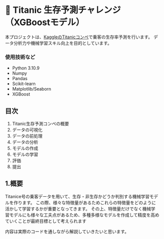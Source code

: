 # 🚢 Titanic 生存予測チャレンジ（XGBoostモデル）

本プロジェクトは、[KaggleのTitanicコンペ](https://www.kaggle.com/c/titanic)で乗客の生存率予測を行います。
データ分析力や機械学習スキル向上を目的としています。

### 使用技術など
- Python 3.10.9
- Numpy
- Pandas
- Scikit-learn
- Matplotlib/Seaborn
- XGBoost

## 目次
1. Titanic生存予測コンペの概要
2. データの可視化
3. データの前処理
4. データの分析
5. モデルの作成
6. モデルの学習
7. 評価
8. 提出

## 1.概要
Titanice号の乗客データを用いて、生存・非生存かどうか判別する機械学習モデルを作ります。
この際、様々な特徴量があるためこれらの特徴量をどのように活かして学習するかが重要となってきます。
その上、特徴量だけでなく機械学習モデルにも様々な工夫点があるため、多種多様なモデルを作成して精度を高めていくことが最終目標として考えられます

内容は実際のコードを通しながら解説していきたいと思います。
